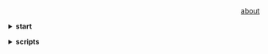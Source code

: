 <div align="right">
<a href="https://github.com/losophy/raindrop/blob/master/README.md">  about</a>
</div> 



<b><details><summary>start</summary></b>

```
Todo
```

</details>

<b><details><summary>scripts</summary></b>
some js scripts

```
Todo
```

</details>
